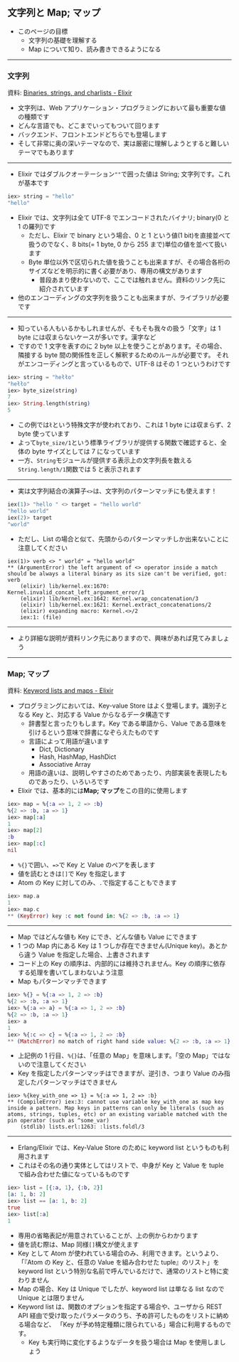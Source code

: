 ## 文字列と Map; マップ

- このページの目標
  - 文字列の基礎を理解する
  - Map について知り、読み書きできるようになる

---

### 文字列

資料: [Binaries, strings, and charlists - Elixir](https://elixir-lang.org/getting-started/binaries-strings-and-char-lists.html)

- 文字列は、Web アプリケーション・プログラミングにおいて最も重要な値の種類です
- どんな言語でも、どこまでいってもついて回ります
- バックエンド、フロントエンドどちらでも登場します
- そして非常に奥の深いテーマなので、実は厳密に理解しようとすると難しいテーマでもあります

---

- Elixir ではダブルクオーテーション`""`で囲った値は String; 文字列です。これが基本です

```elixir
iex> string = "hello"
"hello"
```

- Elixir では、文字列は全て UTF-8 でエンコードされたバイナリ; binary(0 と 1 の羅列)です
  - ただし、Elixir で binary という場合、0 と 1 という値(1 bit)を直接並べて扱うのでなく、8 bits(= 1 byte, 0 から 255 まで)単位の値を並べて扱います
  - Byte 単位以外で区切られた値を扱うことも出来ますが、その場合各桁のサイズなどを明示的に書く必要があり、専用の構文があります
    - 普段あまり使わないので、ここでは触れません。資料のリンク先に紹介されています
- 他のエンコーディングの文字列を扱うことも出来ますが、ライブラリが必要です

---

- 知っている人もいるかもしれませんが、そもそも我々の扱う「文字」は 1 byte には収まらないケースが多いです。漢字など
- ですので 1 文字を表すのに 2 byte 以上を使うことがあります。その場合、隣接する byte 間の関係性を正しく解釈するためのルールが必要です。
  それがエンコーディングと言っているもので、UTF-8 はその 1 つというわけです

```elixir
iex> string = "hełło"
"hełło"
iex> byte_size(string)
7
iex> String.length(string)
5
```

- この例では`ł`という特殊文字が使われており、これは 1 byte には収まらず、2 byte 使っています
- よって`byte_size/1`という標準ライブラリが提供する関数で確認すると、全体の byte サイズとしては 7 になっています
- 一方、`String`モジュールが提供する表示上の文字列長を数える`String.length/1`関数では 5 と表示されます

---

- 実は文字列結合の演算子`<>`は、文字列のパターンマッチにも使えます！

```elixir
iex(1)> "hello " <> target = "hello world"
"hello world"
iex(2)> target
"world"
```

- ただし、List の場合と似て、先頭からのパターンマッチしか出来ないことに注意してください

```
iex(1)> verb <> " world" = "hello world"
** (ArgumentError) the left argument of <> operator inside a match should be always a literal binary as its size can't be verified, got: verb
    (elixir) lib/kernel.ex:1670: Kernel.invalid_concat_left_argument_error/1
    (elixir) lib/kernel.ex:1642: Kernel.wrap_concatenation/3
    (elixir) lib/kernel.ex:1621: Kernel.extract_concatenations/2
    (elixir) expanding macro: Kernel.<>/2
    iex:1: (file)
```

---

- より詳細な説明が資料リンク先にありますので、興味があれば見てみましょう

---

### Map; マップ

資料: [Keyword lists and maps - Elixir](https://elixir-lang.org/getting-started/keywords-and-maps.html)

- プログラミングにおいては、Key-value Store はよく登場します。識別子となる Key と、対応する Value からなるデータ構造です
  - 辞書型と言ったりもします。Key である単語から、Value である意味を引けるという意味で辞書になぞらえたものです
  - 言語によって用語が違います
    - Dict, Dictionary
    - Hash, HashMap, HashDict
    - Associative Array
  - 用語の違いは、説明しやすさのためであったり、内部実装を表現したものであったり、いろいろです
- Elixir では、基本的には**Map; マップ**をこの目的に使用します

```elixir
iex> map = %{:a => 1, 2 => :b}
%{2 => :b, :a => 1}
iex> map[:a]
1
iex> map[2]
:b
iex> map[:c]
nil
```

- `%{}`で囲い、`=>`で Key と Value のペアを表します
- 値を読むときは`[]`で Key を指定します
- Atom の Key に対してのみ、`.`で指定することもできます

```elixir
iex> map.a
1
iex> map.c
** (KeyError) key :c not found in: %{2 => :b, :a => 1}
```

---

- Map ではどんな値も Key にでき、どんな値も Value にできます
- 1 つの Map 内にある Key は 1 つしか存在できません(Unique key)。あとから違う Value を指定した場合、上書きされます
- コード上の Key の順序は、内部的には維持されません。Key の順序に依存する処理を書いてしまわないよう注意
- Map もパターンマッチできます

```elixir
iex> %{} = %{:a => 1, 2 => :b}
%{2 => :b, :a => 1}
iex> %{:a => a} = %{:a => 1, 2 => :b}
%{2 => :b, :a => 1}
iex> a
1
iex> %{:c => c} = %{:a => 1, 2 => :b}
** (MatchError) no match of right hand side value: %{2 => :b, :a => 1}
```

- 上記例の 1 行目、`%{}`は、「任意の Map」を意味します。「空の Map」ではないので注意してください
- Key を指定したパターンマッチはできますが、逆引き、つまり Value のみ指定したパターンマッチはできません

```
iex> %{key_with_one => 1} = %{:a => 1, 2 => :b}
** (CompileError) iex:3: cannot use variable key_with_one as map key inside a pattern. Map keys in patterns can only be literals (such as atoms, strings, tuples, etc) or an existing variable matched with the pin operator (such as ^some_var)
    (stdlib) lists.erl:1263: :lists.foldl/3
```

---

- Erlang/Elixir では、Key-Value Store のために keyword list というものも利用されます
- これはその名の通り実体としてはリストで、中身が Key と Value を tuple で組み合わせた値になっているものです

```elixir
iex> list = [{:a, 1}, {:b, 2}]
[a: 1, b: 2]
iex> list == [a: 1, b: 2]
true
iex> list[:a]
1
```

- 専用の省略表記が用意されていることが、上の例からわかります
- 値を読む際は、Map 同様`[]`構文が使えます
- Key として Atom が使われている場合のみ、利用できます。というより、
  「『Atom の Key と、任意の Value を組み合わせた tuple』のリスト」を keyword list という特別な名前で呼んでいるだけで、通常のリストと特に変わりません
- Map の場合、Key は Unique でしたが、keyword list は単なる list なので Unique とは限りません
- Keyword list は、関数のオプションを指定する場合や、ユーザから REST API 経由で受け取ったパラメータのうち、予め許可したものをリストに納める場合など、
  「Key が予め特定種類に限られている」場合に利用するものです。
  - Key も実行時に変化するようなデータを扱う場合は Map を使用しましょう
